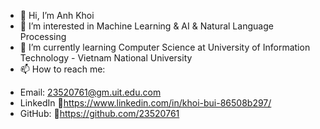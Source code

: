 - 👋 Hi, I’m Anh Khoi
- 👀 I’m interested in Machine Learning & AI & Natural Language Processing
- 🌱 I’m currently learning Computer Science at University of Information Technology - Vietnam National University
- 📫 How to reach me:
* Email: 23520761@gm.uit.edu.com
* LinkedIn 🔗https://www.linkedin.com/in/khoi-bui-86508b297/
* GitHub: 🐙https://github.com/23520761
<!---
23520761/23520761 is a ✨ special ✨ repository because its `README.md` (this file) appears on your GitHub profile.
You can click the Preview link to take a look at your changes.
--->

